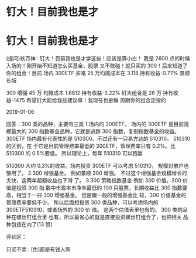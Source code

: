 # 钉大！目前我也是才

# 钉大！目前我也是才

(提问)玖万神 : 钉大！目前我也是才学这些！应该是算小白！ 我是 2600 点的时候入场的！刚开始不知道怎么买基金，股票 又不敢碰！就只买的 300！后来知道了你的组合！目前 场内 300ETF 买咯 25 万均摊成本在 3.118 持有收益-0.77% 景顺长城

300 增强 45 万 均摊成本 1.6812 持有收益-3.22% 钉大组合是 26 万 持有收益-1475 希望钉大能给我些建议嘛！我现在也是每 周跟你的组合定投的

2019-01-06

回答：300 类的品种，主要有三类 1.场内的 300ETF。 场内的 300ETF 是目前规模最大的 300 指数基金品种。它就是追踪 300 指数，复制指数基金的收益。 300ETF 场内最有代表性的是 510300。不过还有一只易方达的 510310。 510310 的区别，在 于它是目前管理费率最低的 300ETF，管理费率只有 0.2%。比 510300 的 0.5%要低。 所以理论上，每年 510310 可以跑赢

510300 大约 0.3%的收益。场内投资 300ETF 可以考虑 510310， 规模对散户也够用了。 2.300 增强基金。 例如景顺 300 增强。 不过这个增强基金规模增长的太快，这两年超额收益也下滑 了。 3.300 策略指数基金 例如 300 价值。300 价值是投资 300 指 数中市盈率市净率最低的 100 只股票，长期收益比 300 指数要 高，相当于一只 300 增强基金。 但是跟一般的增强基金比 较，300 价值基金的管理费率要低不少。 所以后面想投资 300 类品种，可以考虑场内的 300ETF510310，或者场外的 300 价 值。 这两个估值表里也有的。 300 类的品种在螺丝钉组合里 也有，所以最省心的就是直接投资螺丝钉组合了，也把相关 品种包括在内了(13 赞)

评论区：

只买不卖 : [色]都是有钱人啊